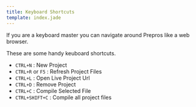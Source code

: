 ```yaml
---
title: Keyboard Shortcuts
template: index.jade
---
```


If you are a keyboard master you can navigate around Prepros like a web browser.

These are some handy keuboard shortcuts.

* `CTRL+N`  : New Project
* `CTRL+R` or `F5`  : Refresh Project Files
* `CTRL+L` : Open Live Project Url
* `CTRL+D` : Remove Project
* `CTRL+C` : Compile Selected File
* `CTRL+SHIFT+C` : Compile all project files
